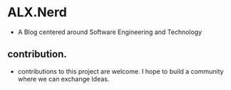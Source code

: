 # ALX.Nerd

- A Blog centered around Software Engineering and Technology

## contribution.
- contributions to this project are welcome. I hope to build a community where we can exchange Ideas.